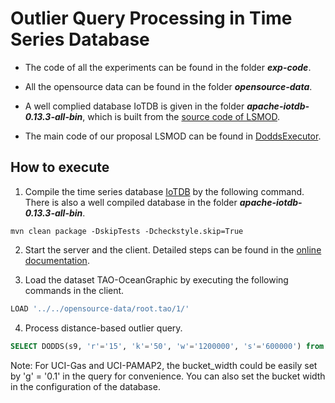 # Outlier Query Processing in Time Series Database

- The code of all the experiments can be found in the folder ***exp-code***. 

- All the opensource data can be found in the folder ***opensource-data***. 

- A well complied database IoTDB is given in the folder ***apache-iotdb-0.13.3-all-bin***, which is built from the [source code of LSMOD](https://github.com/apache/iotdb/tree/research/outlier).
- The main code of our proposal LSMOD can be found in [DoddsExecutor](https://github.com/apache/iotdb/blob/research/outlier/server/src/main/java/org/apache/iotdb/db/query/executor/DoddsExecutor.java).

## How to execute

1. Compile the time series database [IoTDB](https://github.com/apache/iotdb/tree/research/outlier) by the following command. There is also a well compiled database in the folder ***apache-iotdb-0.13.3-all-bin***.

```
mvn clean package -DskipTests -Dcheckstyle.skip=True
```

2. Start the server and the client. Detailed steps can be found in the [online documentation](https://iotdb.apache.org/UserGuide/V0.13.x/QuickStart/QuickStart.html#use-cli).

3. Load the dataset TAO-OceanGraphic by executing the following commands in the client.

```sql
LOAD '../../opensource-data/root.tao/1/'
```

4. Process distance-based outlier query.

```sql
SELECT DODDS(s9, 'r'='15', 'k'='50', 'w'='1200000', 's'='600000') from root.tao.d0
```

Note: For UCI-Gas and UCI-PAMAP2, the bucket_width could be easily set by 'g' = '0.1' in the query for convenience. You can also set the bucket width in the configuration of the database.

